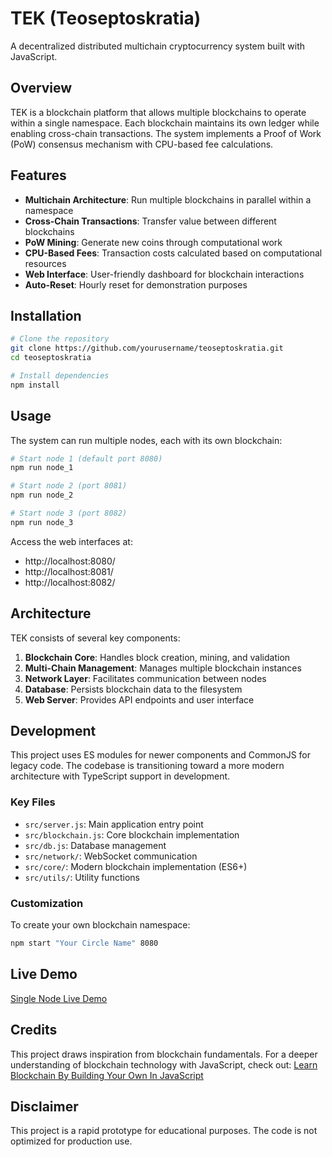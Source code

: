 # TEK (Teoseptoskratia)

A decentralized distributed multichain cryptocurrency system built with JavaScript.

## Overview

TEK is a blockchain platform that allows multiple blockchains to operate within a single namespace. Each blockchain maintains its own ledger while enabling cross-chain transactions. The system implements a Proof of Work (PoW) consensus mechanism with CPU-based fee calculations.

## Features

- **Multichain Architecture**: Run multiple blockchains in parallel within a namespace
- **Cross-Chain Transactions**: Transfer value between different blockchains
- **PoW Mining**: Generate new coins through computational work
- **CPU-Based Fees**: Transaction costs calculated based on computational resources
- **Web Interface**: User-friendly dashboard for blockchain interactions
- **Auto-Reset**: Hourly reset for demonstration purposes

## Installation

```bash
# Clone the repository
git clone https://github.com/yourusername/teoseptoskratia.git
cd teoseptoskratia

# Install dependencies
npm install
```

## Usage

The system can run multiple nodes, each with its own blockchain:

```bash
# Start node 1 (default port 8080)
npm run node_1

# Start node 2 (port 8081)
npm run node_2

# Start node 3 (port 8082)
npm run node_3
```

Access the web interfaces at:
- http://localhost:8080/
- http://localhost:8081/
- http://localhost:8082/

## Architecture

TEK consists of several key components:

1. **Blockchain Core**: Handles block creation, mining, and validation
2. **Multi-Chain Management**: Manages multiple blockchain instances
3. **Network Layer**: Facilitates communication between nodes
4. **Database**: Persists blockchain data to the filesystem
5. **Web Server**: Provides API endpoints and user interface

## Development

This project uses ES modules for newer components and CommonJS for legacy code. The codebase is transitioning toward a more modern architecture with TypeScript support in development.

### Key Files

- `src/server.js`: Main application entry point
- `src/blockchain.js`: Core blockchain implementation
- `src/db.js`: Database management
- `src/network/`: WebSocket communication
- `src/core/`: Modern blockchain implementation (ES6+)
- `src/utils/`: Utility functions

### Customization

To create your own blockchain namespace:

```bash
npm start "Your Circle Name" 8080
```

## Live Demo

[Single Node Live Demo](https://plankton-app-w6pzk.ondigitalocean.app)

## Credits

This project draws inspiration from blockchain fundamentals. For a deeper understanding of blockchain technology with JavaScript, check out:
[Learn Blockchain By Building Your Own In JavaScript](https://www.udemy.com/course/build-a-blockchain-in-javascript/)

## Disclaimer

This project is a rapid prototype for educational purposes. The code is not optimized for production use.